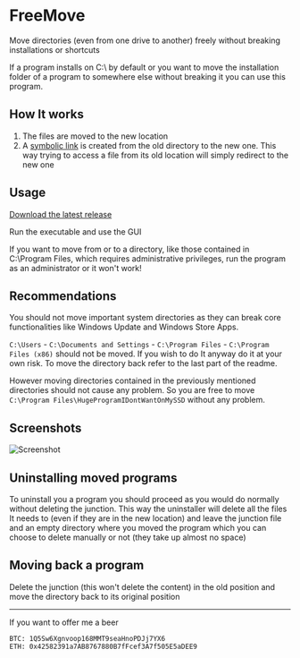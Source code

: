 # FreeMove
Move directories (even from one drive to another) freely without breaking installations or shortcuts

If a program installs on C:\ by default or you want to move the installation folder of a program to somewhere else without breaking it you can use this program.
## How It works
1. The files are moved to the new location
2. A [symbolic link](https://en.wikipedia.org/wiki/NTFS_symbolic_link) is created from the old directory to the new one. This way trying to access a file from its old location will simply redirect to the new one
## Usage
[Download the latest release](https://github.com/imDema/FreeMove/releases/latest)

Run the executable and use the GUI

If you want to move from or to a directory, like those contained in C:\Program Files, which requires administrative privileges, run the program as an administrator or it won't work!

## Recommendations
You should not move important system directories as they can break core functionalities like Windows Update and Windows Store Apps.

`C:\Users` - `C:\Documents and Settings` - `C:\Program Files` - `C:\Program Files (x86)` should not be moved. If you wish to do It anyway do it at your own risk. To move the directory back refer to the last part of the readme.

However moving directories contained in the previously mentioned directories should not cause any problem. So you are free to move `C:\Program Files\HugeProgramIDontWantOnMySSD` without any problem.

## Screenshots
![Screenshot](http://i.imgur.com/fW6ZEg3.png)

## Uninstalling moved programs
To uninstall you a program you should proceed as you would do normally without deleting the junction. This way the uninstaller will delete all the files It needs to (even if they are in the new location) and leave the junction file and an empty directory where you moved the program which you can choose to delete manually or not (they take up almost no space)

## Moving back a program
Delete the junction (this won't delete the content) in the old position and move the directory back to its original position


---------------------------------------------------------------------

If you want to offer me a beer
```
BTC: 1Q5Sw6Xgnvoop168MMT9seaHnoPDJj7YX6
ETH: 0x42582391a7AB8767880B7fFcef3A7f505E5aDEE9
```
